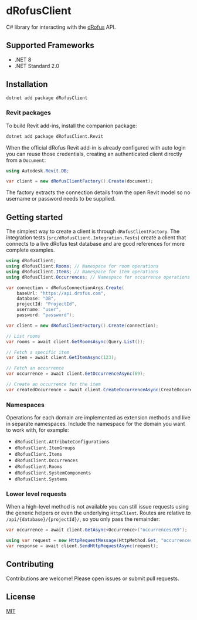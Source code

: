 # dRofusClient

C# library for interacting with the [dRofus](https://drofus.com) API.

## Supported Frameworks

- .NET 8
- .NET Standard 2.0

## Installation

```sh
dotnet add package dRofusClient
```

### Revit packages

To build Revit add-ins, install the companion package:

```sh
dotnet add package dRofusClient.Revit
```

When the official dRofus Revit add-in is already configured with auto login you can reuse those credentials, creating an authenticated client directly from a `Document`:

```csharp
using Autodesk.Revit.DB;

var client = new dRofusClientFactory().Create(document);
```

The factory extracts the connection details from the open Revit model so no username or password needs to be supplied.

## Getting started

The simplest way to create a client is through `dRofusClientFactory`. The integration tests (`src/dRofusClient.Integration.Tests`) create a client that connects to a live dRofus test database and are good references for more complete examples.

```csharp
using dRofusClient;
using dRofusClient.Rooms; // Namespace for room operations
using dRofusClient.Items; // Namespace for item operations
using dRofusClient.Occurrences; // Namespace for occurrence operations

var connection = dRofusConnectionArgs.Create(
    baseUrl: "https://api.drofus.com",
    database: "DB",
    projectId: "ProjectId",
    username: "user",
    password: "password");

var client = new dRofusClientFactory().Create(connection);

// List rooms
var rooms = await client.GetRoomsAsync(Query.List());

// Fetch a specific item
var item = await client.GetItemAsync(123);

// Fetch an occurrence
var occurrence = await client.GetOccurrenceAsync(69);

// Create an occurrence for the item
var createdOccurrence = await client.CreateOccurrenceAsync(CreateOccurence.Of(item));
```

### Namespaces

Operations for each domain are implemented as extension methods and live in separate namespaces. Include the namespace for the domain you want to work with, for example:

- `dRofusClient.AttributeConfigurations`
- `dRofusClient.ItemGroups`
- `dRofusClient.Items`
- `dRofusClient.Occurrences`
- `dRofusClient.Rooms`
- `dRofusClient.SystemComponents`
- `dRofusClient.Systems`

### Lower level requests

When a high-level method is not available you can still issue requests using the generic helpers or even the underlying `HttpClient`. Routes are relative to `/api/{database}/{projectId}/`, so you only pass the remainder:

```csharp
var occurrence = await client.GetAsync<Occurrence>("occurrences/69");

using var request = new HttpRequestMessage(HttpMethod.Get, "occurrences/69");
var response = await client.SendHttpRequestAsync(request);
```

## Contributing

Contributions are welcome! Please open issues or submit pull requests.

## License

[MIT](LICENSE)
